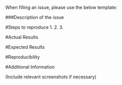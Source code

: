 When filling an issue, please use the below template:

###Description of the issue

#Steps to reproduce
1.
2.
3.

#Actual Results

#Expected Results

#Reproducibility

#Additional Information

(Include relevant screenshots if necessary)